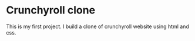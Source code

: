 # Crunchyroll clone
This is my first project. I build a clone of crunchyroll website using html and css.
